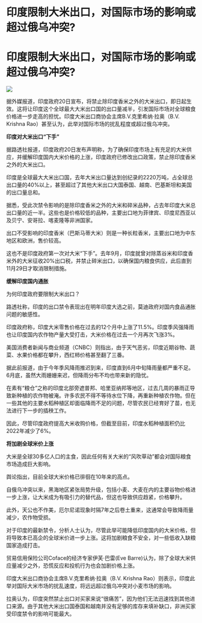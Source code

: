 # 印度限制大米出口，对国际市场的影响或超过俄乌冲突?

# 印度限制大米出口，对国际市场的影响或超过俄乌冲突?

![](https://inews.gtimg.com/om_bt/Oy_nf5W9RKU9ChkmAohpxja_9Cymv0k5VGLkQ8X-Rc8CQAA/1000)

据外媒报道，印度政府20日宣布，将禁止除印度香米之外的大米出口，即日起生效。这将让印度这个全球最大大米出口国的出口量减半，引发国际市场对全球粮食价格进一步走高的担忧。印度大米出口商协会主席B.V.克里希纳·拉奥（B.V.
Krishna Rao）甚至认为，此举对国际市场的扰乱程度或超过俄乌冲突。

**印度对大米出口“下手”**

据路透社报道，印度政府20日发布声明称，为了确保印度市场上有充足的大米供应，并缓解印度国内大米价格的上涨，印度政府已修改出口政策，禁止除印度香米之外的大米出口。

印度是全球最大大米出口国，去年大米出口量达到创纪录的2220万吨，占全球总出口量的40%以上，甚至超过了其他大米出口大国泰国、越南、巴基斯坦和美国的出口量总和。

据悉，受此次禁令影响的是除印度香米之外的大米和碎米品种，占去年印度大米总出口量的近一半。这些也是价格较低的品种，主要出口地为菲律宾、印度尼西亚以及贝宁、安哥拉、喀麦隆等非洲国家。

出口不受影响的印度香米（巴斯马蒂大米）则是一种长粒香米，主要出口地为中东地区和欧洲，售价较高。

这也不是印度政府第一次对大米“下手”。去年9月，印度就曾对除蒸谷米和印度香米外的大米征收20%出口税，并禁止碎米出口，以确保国内粮食供应，此后直到11月29日才取消限制措施。

**缓解印度国内通胀**

为何印度政府要限制大米出口？

路透社称，印度的出口禁令表现出在明年印度大选之前，莫迪政府对国内食品通胀问题的敏感性。

印度政府称，印度大米零售价格在过去的12个月中上涨了11.5%。印度季风强降雨也让印度国内农作物产量大受打击，大米价格在过去一个月再次飞涨3%。

美国消费者新闻与商业频道（CNBC）则指出，由于天气恶劣，印度近期谷物、蔬菜、水果价格都在攀升，西红柿价格甚至翻了三番。

据此前报道，由于今年季风降雨推迟到来，印度直到6月中旬降雨量都严重不足。6月底，虽然大雨姗姗来迟，但降雨分布不均也带来新的隐忧。

在素有“粮仓”之称的印度北部旁遮普邦、哈里亚纳邦等地区，过去几周的暴雨正导致新种植的农作物被淹。许多农民不得不等待水位下降，再重新种植农作物。但在一些其他的主要水稻种植区却面临降雨不足的问题，尽管农民已经育好了苗，也无法进行下一步的插秧工作。

因此，尽管印度政府提高大米收购价格，但截至目前，印度水稻种植面积仍比2022年减少了6%。

**将加剧全球米价上涨**

大米是全球30多亿人口的主食，因此任何有关大米的“风吹草动”都会对国际粮食市场造成巨大影响。

舆论指出，目前全球大米价格已徘徊在10年来的高点。

自俄乌冲突以来，黑海地区紧张局势升级，包括小麦、大麦在内的主要谷物价格进一步上涨，让大米成为有吸引力的替代品，但这也导致供应趋紧，价格攀升。

此外，天公也不作美，厄尔尼诺现象时隔7年之后卷土重来，这通常会导致降雨量减少，农作物受损。

对于印度的最新禁令，分析人士认为，尽管此举可能降低印度国内的大米价格，但将导致本已高企的全球米价进一步上涨。这将加剧粮食不安全，对一些低收入缺粮国家造成打击。

贸易信用保险公司Coface的经济专家伊芙·巴雷(Eve Barre)认为，除了全球大米供应量减少之外，恐慌反应和投机行为也会加剧价格上涨。

印度大米出口商协会主席B.V.克里希纳·拉奥（B.V. Krishna
Rao）则表示，印度此举对国际大米市场的扰乱速度，将远远超过俄乌冲突对小麦市场的影响。

拉奥认为，印度突然禁止出口对买家来说“很痛苦”，因为他们无法迅速找到其他进口来源。由于其他大米出口国泰国和越南并没有足够的库存来填补缺口，非洲买家受印度禁令的影响可能最大。

